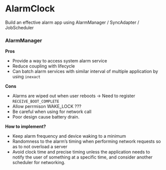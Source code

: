# AlarmClock
Build an effective alarm app using AlarmManager / SyncAdapter / JobScheduler

### AlarmManager

**Pros**
- Provide a way to access system alarm service
- Reduce coupling with lifecycle
- Can batch alarm services with similar interval of multiple application by using `inexact`

**Cons**
- Alarms are wiped out when user reboots -> Need to register `RECEIVE_BOOT_COMPLETE` 
- Allow perrmison WAKE_LOCK ???
- Be careful when using for network call
- Poor design cause battery drain.

**How to implement?**
- Keep alarm frequency and device waking to a minimum
- Randomness to the alarm’s timing when performing network requests so as to not overload a server
- Avoid clock time and precise timing unless the application needs to notify the user of something at a specific time, and consider another scheduler for networking.

